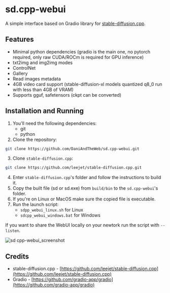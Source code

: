 # sd.cpp-webui

A simple interface based on Gradio library for [stable-diffusion.cpp](https://github.com/leejet/stable-diffusion.cpp).


## Features

- Minimal python dependencies (gradio is the main one, no pytorch required, only raw CUDA/ROCm is required for GPU inference)
- txt2img and img2img modes
- ControlNet
- Gallery
- Read images metadata
- 4GB video card support (stable-diffusion-xl models quantized q8_0 run with less than 4GB of VRAM)
- Supports gguf, safetensors (ckpt can be converted)


## Installation and Running

1. You'll need the following dependencies:
   - git
   - python
2. Clone the repository:
```bash
git clone https://github.com/DaniAndTheWeb/sd.cpp-webui.git
```
3. Clone `stable-diffusion.cpp`:
```bash
git clone https://github.com/leejet/stable-diffusion.cpp.git
```
4. Enter `stable-diffusion.cpp`'s folder and follow the instructions to build it.
5. Copy the built file (sd or sd.exe) from `build/bin` to the `sd.cpp-webui`'s folder.
6. If you're on Linux or MacOS make sure the copied file is executable.
7. Run the launch script: 
   - `sdpp_webui_linux.sh` for Linux
   - `sdcpp_webui_windows.bat` for Windows


If you want to share the WebUI locally on your newtork run the script with `--listen`.


![sd cpp-webui_screenshot](https://github.com/DaniAndTheWeb/sd.cpp-webui/assets/57776841/0d991f6e-5b41-4b59-8412-39c738177f68)


## Credits

- stable-diffusion.cpp - [https://github.com/leejet/stable-diffusion.cpp](https://github.com/leejet/stable-diffusion.cpp)
- Gradio - [https://github.com/gradio-app/gradio](https://github.com/gradio-app/gradio)
